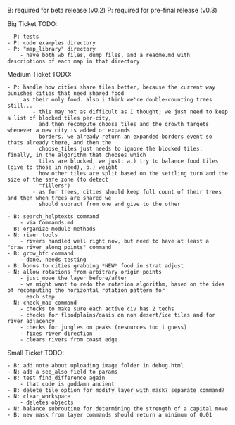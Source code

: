 B: required for beta release (v0.2)
P: required for pre-final release (v0.3)

Big Ticket TODO:

    - P: tests
    - P: code examples directory
    - P: "map_library" directory
        - have both wb files, dump files, and a readme.md with descriptions of each map in that directory

Medium Ticket TODO:

    - P: handle how cities share tiles better, because the current way punishes cities that need shared food
         as their only food. also i think we're double-counting trees still...
            - this may not as difficult as I thought; we just need to keep a list of blocked tiles per-city,
              and then recompute choose_tiles and the growth targets whenever a new city is added or expands
              borders. we already return an expanded-borders event so thats already there, and then the
              choose_tiles just needs to ignore the blocked tiles. finally, in the algorithm that chooses which
              tiles are blocked, we just: a.) try to balance food tiles (give to those in need), b.) weight
              how other tiles are split based on the settling turn and the size of the safe zone (to detect
              "fillers")
            - as for trees, cities should keep full count of their trees and then when trees are shared we
              should subract from one and give to the other
              
    - B: search_helptexts command
        - via Commands.md
    - B: organize module methods
    - N: river tools
        - rivers handled well right now, but need to have at least a "draw_river_along_points" command
    - B: grow_bfc command
        - done, needs testing
    - B: bonus to cities grabbing *NEW* food in strat adjust
    - N: allow rotations from arbitrary origin points
        - just move the layer before/after
        - we might want to redo the rotation algorithm, based on the idea of recomputing the horizontal rotation pattern for  
          each step
    - N: check_map command
        - checks to make sure each active civ has 2 techs
        - checks for floodplains/oasis on non desert/ice tiles and for river adjacency
        - checks for jungles on peaks (resources too i guess)
        - fixes river direction
        - clears rivers from coast edge
        
Small Ticket TODO:

    - B: add note about uploading image folder in debug.html
    - N: add a see_also field to params
    - B: test find_difference again
        - that code is goddamn ancient
    - B: delete_tile option for modify_layer_with_mask? separate command?
    - N: clear_workspace
        - deletes objects
    - N: balance subroutine for determining the strength of a capital move
    - B: new mask from layer commands should return a minimum of 0.01
    
